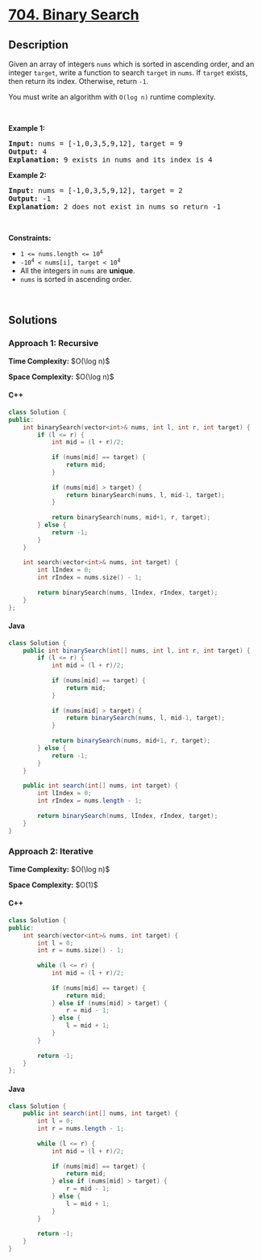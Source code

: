 # [704. Binary Search](https://leetcode.com/problems/binary-search)

## Description

<p>Given an array of integers <code>nums</code> which is sorted in ascending order, and an integer <code>target</code>, write a function to search <code>target</code> in <code>nums</code>. If <code>target</code> exists, then return its index. Otherwise, return <code>-1</code>.</p>

<p>You must write an algorithm with <code>O(log n)</code> runtime complexity.</p>
<p>&nbsp;</p>

<p><strong class="example">Example 1:</strong></p>
<pre>
<strong>Input:</strong> nums = [-1,0,3,5,9,12], target = 9
<strong>Output:</strong> 4
<strong>Explanation:</strong> 9 exists in nums and its index is 4
</pre>

<p><strong class="example">Example 2:</strong></p>
<pre>
<strong>Input:</strong> nums = [-1,0,3,5,9,12], target = 2
<strong>Output:</strong> -1
<strong>Explanation:</strong> 2 does not exist in nums so return -1
</pre>
<p>&nbsp;</p>

<p><strong>Constraints:</strong></p>
<ul>
    <li><code>1 &lt;= nums.length &lt;= 10<sup>4</sup></code></li>
    <li><code>-10<sup>4</sup> &lt; nums[i], target &lt; 10<sup>4</sup></code></li>
    <li>All the integers in <code>nums</code> are <strong>unique</strong>.</li>
    <li><code>nums</code> is sorted in ascending order.</li>
</ul>
<p>&nbsp;</p>

## Solutions

### **Approach 1: Recursive**

<p><strong>Time Complexity:</strong> $O(\log n)$</p>
<p><strong>Space Complexity:</strong> $O(\log n)$</p>

<!-- tabs:start -->

#### C++

```cpp
class Solution {
public:
    int binarySearch(vector<int>& nums, int l, int r, int target) {
        if (l <= r) {
            int mid = (l + r)/2;
            
            if (nums[mid] == target) {
                return mid;
            }
            
            if (nums[mid] > target) {
                return binarySearch(nums, l, mid-1, target);
            }
            
            return binarySearch(nums, mid+1, r, target);
        } else {
            return -1;
        }
    }
    
    int search(vector<int>& nums, int target) {
        int lIndex = 0;
        int rIndex = nums.size() - 1;
        
        return binarySearch(nums, lIndex, rIndex, target);
    }
};
```

#### Java

```java
class Solution {
    public int binarySearch(int[] nums, int l, int r, int target) {
        if (l <= r) {
            int mid = (l + r)/2;
            
            if (nums[mid] == target) {
                return mid;
            }
            
            if (nums[mid] > target) {
                return binarySearch(nums, l, mid-1, target);
            }
            
            return binarySearch(nums, mid+1, r, target);
        } else {
            return -1;
        }
    }
    
    public int search(int[] nums, int target) {
        int lIndex = 0;
        int rIndex = nums.length - 1;
        
        return binarySearch(nums, lIndex, rIndex, target);
    }
}
```

<!-- tabs:end -->

### **Approach 2: Iterative**

<p><strong>Time Complexity:</strong> $O(\log n)$</p>
<p><strong>Space Complexity:</strong> $O(1)$</p>

<!-- tabs:start -->

#### C++

```cpp
class Solution {
public:
    int search(vector<int>& nums, int target) {
        int l = 0;
        int r = nums.size() - 1;
        
        while (l <= r) {
            int mid = (l + r)/2;
            
            if (nums[mid] == target) {
                return mid;
            } else if (nums[mid] > target) {
                r = mid - 1;
            } else {
                l = mid + 1;
            }
        }
        
        return -1;
    }
};
```

#### Java

```java
class Solution {
    public int search(int[] nums, int target) {
        int l = 0;
        int r = nums.length - 1;
        
        while (l <= r) {
            int mid = (l + r)/2;
            
            if (nums[mid] == target) {
                return mid;
            } else if (nums[mid] > target) {
                r = mid - 1;
            } else {
                l = mid + 1;
            }
        }
        
        return -1;
    }
}
```

<!-- tabs:end -->